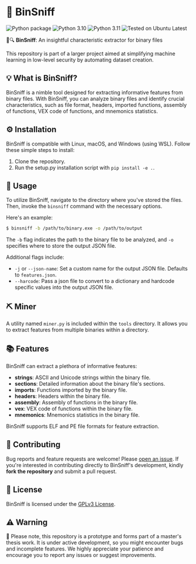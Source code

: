 # 🧩 BinSniff
![Python package](https://github.com/sg1o/BinSniff/actions/workflows/python-app.yml/badge.svg)
![Python 3.10](https://img.shields.io/badge/Python-3.10-3776AB?logo=python&logoColor=white)
![Python 3.11](https://img.shields.io/badge/Python-3.11-3776AB?logo=python&logoColor=white)
![Tested on Ubuntu Latest](https://img.shields.io/badge/Tested%20on-Ubuntu%20Latest-E95420?logo=ubuntu&logoColor=white)

🔎🔍 **BinSniff**: An insightful characteristic extractor for binary files

This repository is part of a larger project aimed at simplifying machine learning in low-level security by automating dataset creation.

## 💡 What is BinSniff?

BinSniff is a nimble tool designed for extracting informative features from binary files. With BinSniff, you can analyze binary files and identify crucial characteristics, such as file format, headers, imported functions, assembly of functions, VEX code of functions, and mnemonics statistics.

## ⚙️ Installation

BinSniff is compatible with Linux, macOS, and Windows (using WSL). Follow these simple steps to install:

1. Clone the repository.
2. Run the setup.py installation script with `pip install -e .`.

## 🚀 Usage

To utilize BinSniff, navigate to the directory where you've stored the files. Then, invoke the `binsniff` command with the necessary options.

Here's an example:

```bash
$ binsniff -b /path/to/binary.exe -o /path/to/output
```

The `-b` flag indicates the path to the binary file to be analyzed, and `-o` specifies where to store the output JSON file.

Additional flags include:

- `-j` or `--json-name`: Set a custom name for the output JSON file. Defaults to `features.json`.
- `--harcode`: Pass a json file to convert to a dictionary and hardcode specific values into the output JSON file.

## ⛏️ Miner

A utility named `miner.py` is included within the `tools` directory. It allows you to extract features from multiple binaries within a directory.

## 📚 Features

BinSniff can extract a plethora of informative features:

- **strings**: ASCII and Unicode strings within the binary file.
- **sections**: Detailed information about the binary file's sections.
- **imports**: Functions imported by the binary file.
- **headers**: Headers within the binary file.
- **assembly**: Assembly of functions in the binary file.
- **vex**: VEX code of functions within the binary file.
- **mnemonics**: Mnemonics statistics in the binary file.

BinSniff supports ELF and PE file formats for feature extraction.

## 🤝 Contributing

Bug reports and feature requests are welcome! Please [open an issue](https://github.com/sg1o/binsniff/issues). If you're interested in contributing directly to BinSniff's development, kindly **fork the repository** and submit a pull request.

## 📄 License

BinSniff is licensed under the [GPLv3 License](https://github.com/sg1o/binsniff/blob/main/LICENSE).

## ⚠️ Warning

🚧 Please note, this repository is a prototype and forms part of a master's thesis work. It is under active development, so you might encounter bugs and incomplete features. We highly appreciate your patience and encourage you to report any issues or suggest improvements.
